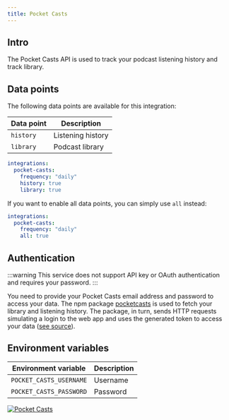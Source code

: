 ```yaml
---
title: Pocket Casts
---
```


## Intro

The Pocket Casts API is used to track your podcast listening history and track library.

## Data points

The following data points are available for this integration:

| Data point | Description       |
| ---------- | ----------------- |
| `history`  | Listening history |
| `library`  | Podcast library   |

```yaml title=".stethoscoperc.yml"
integrations:
  pocket-casts:
    frequency: "daily"
    history: true
    library: true
```

If you want to enable all data points, you can simply use `all` instead:

```yaml title=".stethoscoperc.yml"
integrations:
  pocket-casts:
    frequency: "daily"
    all: true
```

## Authentication

:::warning
This service does not support API key or OAuth authentication and requires your password.
:::

You need to provide your Pocket Casts email address and password to access your data. The npm package [pocketcasts](https://www.npmjs.com/package/pocketcasts) is used to fetch your library and listening history. The package, in turn, sends HTTP requests simulating a login to the web app and uses the generated token to access your data ([see source](https://github.com/coughlanio/pocketcasts/blob/master/src/index.js)).

## Environment variables

| Environment variable    | Description |
| ----------------------- | ----------- |
| `POCKET_CASTS_USERNAME` | Username    |
| `POCKET_CASTS_PASSWORD` | Password    |

<a href="/docs/integrations/pocket-casts"><img class="logos" alt="Pocket Casts" src="https://stethoscope.js.org/branding/integrations/pocket-casts.png" /></a>

